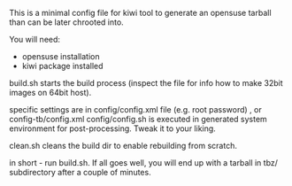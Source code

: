 This is a minimal config file for kiwi tool to generate an opensuse tarball than can be later chrooted into.

You will need: 
- opensuse installation
- kiwi package installed

build.sh starts the build process (inspect the file for info how to make 32bit images on 64bit host).

specific settings are in config/config.xml file (e.g. root password) , or config-tb/config.xml
config/config.sh is executed in generated system environment for post-processing. Tweak it to your liking.

clean.sh cleans the build dir to enable rebuilding from scratch.

in short - run build.sh. If all goes well, you will end up with a tarball in tbz/ subdirectory after a couple of minutes.
